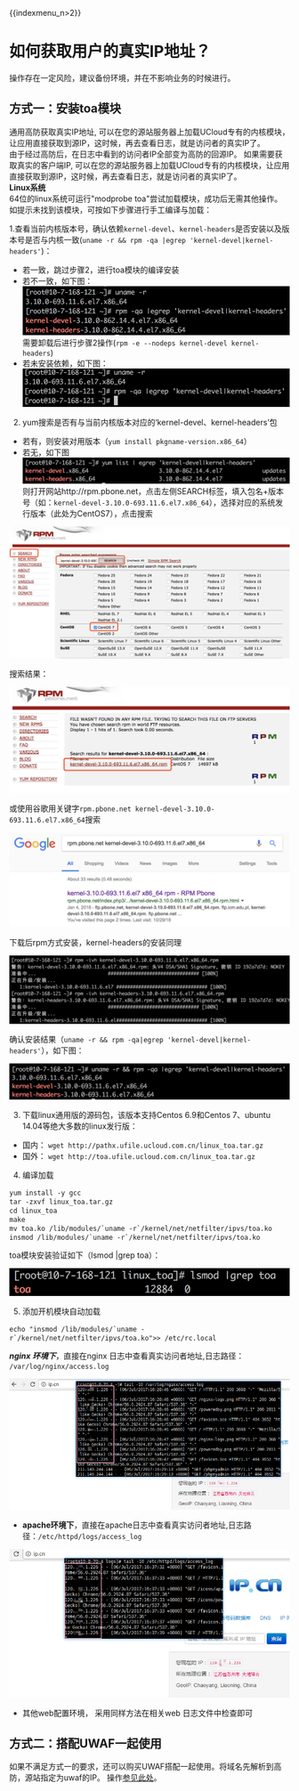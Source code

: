 {{indexmenu_n>2}}

# 如何获取用户的真实IP地址？

操作存在一定风险，建议备份环境，并在不影响业务的时候进行。

## 方式一：安装toa模块

通用高防获取真实IP地址,
可以在您的源站服务器上加载UCloud专有的内核模块，让应用直接获取到源IP，这时候，再去查看日志，就是访问者的真实IP了。  
由于经过高防后，在日志中看到的访问者IP全部变为高防的回源IP。 如果需要获取真实的客户端IP,
可以在您的源站服务器上加载UCloud专有的内核模块，让应用直接获取到源IP，这时候，再去查看日志，就是访问者的真实IP了。  
**Linux系统**  
64位的linux系统可运行"modprobe toa"尝试加载模块，成功后无需其他操作。  
如提示未找到该模块，可按如下步骤进行手工编译与加载：

1.查看当前内核版本号，确认依赖`kernel-devel`、`kernel-headers`是否安装以及版本号是否与内核一致(`uname
-r && rpm -qa |egrep 'kernel-devel|kernel-headers'`)：  
- 若一致，跳过步骤2，进行toa模块的编译安装  
- 若不一致，如下图：  
![](/images/toa_201810301429.png) 
需要卸载后进行步骤2操作(```rpm -e --nodeps kernel-devel kernel-headers```)  
- 若未安装依赖，如下图： 
![](/images/toa_201810301432.png)

  
2. yum搜索是否有与当前内核版本对应的‘kernel-devel、kernel-headers’包  
- 若有，则安装对用版本（`yum install pkgname-version.x86_64`）  
- 若无，如下图  
![](/images/toa_201810301443.png)  
则打开网站http://rpm.pbone.net，点击左侧SEARCH标签，填入包名+版本号（如：`kernel-devel-3.10.0-693.11.6.el7.x86_64`），选择对应的系统发行版本（此处为CentOS7），点击搜索

![](/images/toa_201810301447.png) 

搜索结果：

![](/images/toa_201810301449.png) 

或使用谷歌用关键字`rpm.pbone.net kernel-devel-3.10.0-693.11.6.el7.x86_64`搜索

![](/images/toa_201810301450.png) 

下载后rpm方式安装，kernel-headers的安装同理

![](/images/toa_201810301452.png) 

确认安装结果（`uname -r && rpm -qa|egrep 'kernel-devel|kernel-headers'`），如下图：

![](/images/toa_201810301453.png)

  
3. 下载linux通用版的源码包，该版本支持Centos 6.9和Centos 7、ubuntu
14.04等绝大多数的linux发行版：  
- 国内：  `wget http://pathx.ufile.ucloud.com.cn/linux_toa.tar.gz` 
- 国外：  `wget http://toa.ufile.ucloud.com.cn/linux_toa.tar.gz`

  
4. 编译加载  
```
yum install -y gcc
tar -zxvf linux_toa.tar.gz
cd linux_toa
make
mv toa.ko /lib/modules/`uname -r`/kernel/net/netfilter/ipvs/toa.ko
insmod /lib/modules/`uname -r`/kernel/net/netfilter/ipvs/toa.ko
```
toa模块安装验证如下（lsmod |grep toa）：

![](/images/toa_201810301534.png)

5. 添加开机模块自动加载  

```
echo "insmod /lib/modules/`uname -r`/kernel/net/netfilter/ipvs/toa.ko">> /etc/rc.local
```  

***nginx 环境下***，直接在nginx 日志中查看真实访问者地址,日志路径： `/var/log/nginx/access.log`

![](/images/nginx_真实地址.png)

  - **apache环境下**，直接在apache日志中查看真实访问者地址,日志路径：`/etc/httpd/logs/access_log`

![](/images/apache获取真实地址.png)

  - 其他web配置环境， 采用同样方法在相关web 日志文件中检查即可  

## 方式二：搭配UWAF一起使用

如果不满足方式一的要求，还可以购买UWAF搭配一起使用。将域名先解析到高防，源站指定为uwaf的IP。
操作[参见此处](/security/uewaf/common/ads)。
